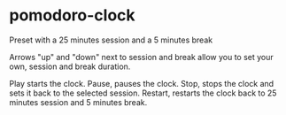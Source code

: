 # pomodoro-clock

Preset with a 25 minutes session and a 5 minutes break

Arrows "up" and "down" next to session and break allow you to set your own, session and break duration.

Play starts the clock.
Pause, pauses the clock.
Stop, stops the clock and sets it back to the selected session.
Restart, restarts the clock back to 25 minutes session and 5 minutes break.
